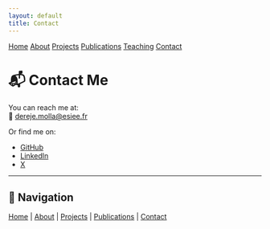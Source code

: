 ```yaml
---
layout: default
title: Contact
---
```


<div class="navbar">
  <a href="/">Home</a>
  <a href="/about">About</a>
  <a href="/projects">Projects</a>
  <a href="/publications">Publications</a>
  <a href="/teaching">Teaching</a>
  <a href="/contact">Contact</a>
</div>

# 📬 Contact Me

You can reach me at:  
📧 [dereje.molla@esiee.fr](mailto:dereje.molla@esiee.fr)  

Or find me on:  
- [GitHub](https://github.com/derejemm)  
- [LinkedIn](https://linkedin.com/in/dereje-mechal-molla-963a6162)  
- [X](https://x.com/dere1223)  

---

## 🔗 Navigation
[Home](/) | [About](about.md) | [Projects](projects.md) | [Publications](publications.md) | [Contact](contact.md)
